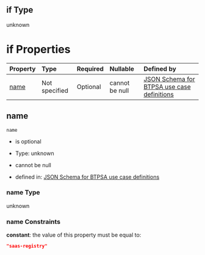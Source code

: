 ## if Type

unknown

# if Properties

| Property      | Type          | Required | Nullable       | Defined by                                                                                                                                                                                                          |
| :------------ | :------------ | :------- | :------------- | :------------------------------------------------------------------------------------------------------------------------------------------------------------------------------------------------------------------ |
| [name](#name) | Not specified | Optional | cannot be null | [JSON Schema for BTPSA use case definitions](btpsa-usecase-properties-services-items-allof-1-then-allof-103-if-properties-name.md "undefined#/properties/services/items/allOf/1/then/allOf/103/if/properties/name") |

## name



`name`

*   is optional

*   Type: unknown

*   cannot be null

*   defined in: [JSON Schema for BTPSA use case definitions](btpsa-usecase-properties-services-items-allof-1-then-allof-103-if-properties-name.md "undefined#/properties/services/items/allOf/1/then/allOf/103/if/properties/name")

### name Type

unknown

### name Constraints

**constant**: the value of this property must be equal to:

```json
"saas-registry"
```
